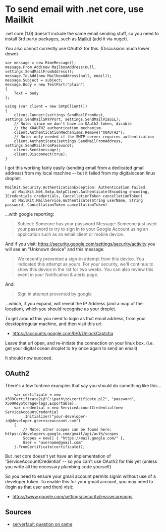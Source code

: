 ﻿# To send email with .net core, use Mailkit

.net core (1.0) doesn't include the same email sending stuff, so you need to install 3rd party packages, such as [Mailkit](https://github.com/jstedfast/MailKit) (add it via nuget).

You also cannot currently use OAuth2 for this. (Discussion much lower down)

    var message = new MimeMessage();
    message.From.Add(new MailboxAddress(null, settings.SendMailFromAddress));
    message.To.Add(new MailboxAddress(null, email));
    message.Subject = subject;
    message.Body = new TextPart("plain")
    {
        Text = body
    };

    using (var client = new SmtpClient())
    {
        client.Connect(settings.SendMailFromHost, settings.SendMailSMTPPort, settings.SendMailViaSSL);
        // Note: since we don't have an OAuth2 token, disable
        // the XOAUTH2 authentication mechanism.
        client.AuthenticationMechanisms.Remove("XOAUTH2");
        // Note: only needed if the SMTP server requires authentication
        client.Authenticate(settings.SendMailFromAddress, settings.SendMailFromPassword);
        client.Send(message);
        client.Disconnect(true);
    }

I got this working fairly easily (sending email from a dedicated gmail address) from my local machine -- but it failed from my digitalocean linux droplet:

    MailKit.Security.AuthenticationException: Authentication failed.
       at MailKit.Net.Smtp.SmtpClient.Authenticate(Encoding encoding, ICredentials credentials, CancellationToken cancellationToken)
       at MailKit.MailService.Authenticate(String userName, String password, CancellationToken cancellationToken)

...with google reporting:

> Subject: Someone has your password
> Message: Someone just used your password to try to sign in to your Google Account using an application such as an email client or mobile device.

And if you visit: <https://security.google.com/settings/security/activity> you will see an "Unknown device" and this message:

> We recently prevented a sign-in attempt from this device. You indicated this attempt as yours. For your security, we'll continue to show this device in the list for two weeks. You can also review this event in your Notification & alerts page.

And:

> Sign in attempt prevented by google

...which, if you expand, will reveal the IP Address (and a map of the location), which you should recognise as your droplet.

To get around this you need to login as that email address, from your desktop/regular machine, and then visit this url:

 * <https://accounts.google.com/b/0/UnlockCaptcha>

Leave that url open, and re-initiate the connection on your linux box. (i.e. get your digital ocean droplet to try once again to send an email)

It should now succeed.

## OAuth2

There's a few funtime examples that say you should do something like this...

        var certificate = new X509Certificate2(@"C:\path\to\certificate.p12", "password", X509KeyStorageFlags.Exportable);
        var credential = new ServiceAccountCredential(new ServiceAccountCredential
            .Initializer("your-developer-id@developer.gserviceaccount.com")
        {
            // Note: other scopes can be found here: https://developers.google.com/gmail/api/auth/scopes
            Scopes = new[] { "https://mail.google.com/" },
            User = "username@gmail.com"
        }.FromCertificate(certificate));

But .net core doesn't yet have an implementation of 'ServiceAccountCredential' -- so you can't use OAuth2 for this yet (unless you write all the necessary plumbing code yourself)

So you need to ensure your gmail account permits signin without use of a developer token. To enable this for your gmail account, you may need to (login as that user and then) visit:

 * <https://www.google.com/settings/security/lesssecureapps>

## Sources

 * [serverfault question on same](http://serverfault.com/questions/541314/unlocking-server-ip-via-googles-displayunlockcaptcha-over-ssh)